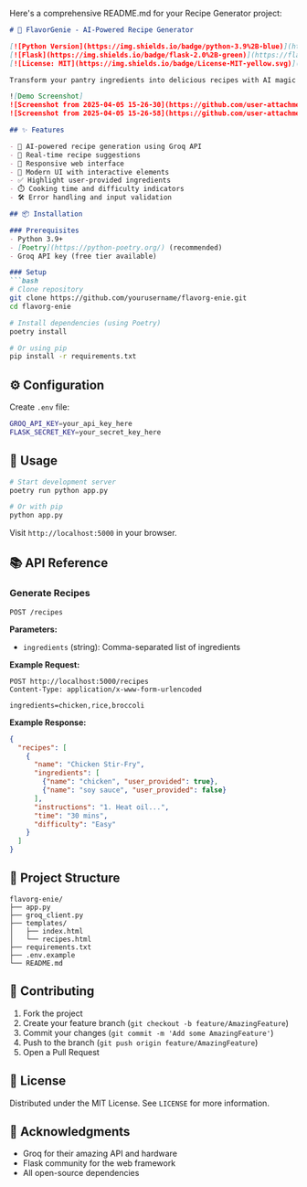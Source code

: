 Here's a comprehensive README.md for your Recipe Generator project:

```markdown
# 🍳 FlavorGenie - AI-Powered Recipe Generator

[![Python Version](https://img.shields.io/badge/python-3.9%2B-blue)](https://www.python.org/)
[![Flask](https://img.shields.io/badge/flask-2.0%2B-green)](https://flask.palletsprojects.com/)
[![License: MIT](https://img.shields.io/badge/License-MIT-yellow.svg)](https://opensource.org/licenses/MIT)

Transform your pantry ingredients into delicious recipes with AI magic! FlavorGenie uses Groq's lightning-fast LLMs to generate personalized cooking ideas based on what you have available.

![Demo Screenshot]
![Screenshot from 2025-04-05 15-26-30](https://github.com/user-attachments/assets/da04c72b-237a-4bbb-b328-3efd0333e9c2)
![Screenshot from 2025-04-05 15-26-58](https://github.com/user-attachments/assets/17978f04-b0bd-4b1e-853f-05979cc990c1)

## ✨ Features

- 🧠 AI-powered recipe generation using Groq API
- 🚀 Real-time recipe suggestions
- 📱 Responsive web interface
- 🎨 Modern UI with interactive elements
- ✅ Highlight user-provided ingredients
- ⏱️ Cooking time and difficulty indicators
- 🛠️ Error handling and input validation

## 📦 Installation

### Prerequisites
- Python 3.9+
- [Poetry](https://python-poetry.org/) (recommended)
- Groq API key (free tier available)

### Setup
```bash
# Clone repository
git clone https://github.com/yourusername/flavorg-enie.git
cd flavorg-enie

# Install dependencies (using Poetry)
poetry install

# Or using pip
pip install -r requirements.txt
```

## ⚙️ Configuration

Create `.env` file:
```bash
GROQ_API_KEY=your_api_key_here
FLASK_SECRET_KEY=your_secret_key_here
```

## 🚀 Usage
```bash
# Start development server
poetry run python app.py

# Or with pip
python app.py
```

Visit `http://localhost:5000` in your browser.

## 📚 API Reference

### Generate Recipes
```http
POST /recipes
```
**Parameters:**
- `ingredients` (string): Comma-separated list of ingredients

**Example Request:**
```http
POST http://localhost:5000/recipes
Content-Type: application/x-www-form-urlencoded

ingredients=chicken,rice,broccoli
```

**Example Response:**
```json
{
  "recipes": [
    {
      "name": "Chicken Stir-Fry",
      "ingredients": [
        {"name": "chicken", "user_provided": true},
        {"name": "soy sauce", "user_provided": false}
      ],
      "instructions": "1. Heat oil...",
      "time": "30 mins",
      "difficulty": "Easy"
    }
  ]
}
```

## 📂 Project Structure
```
flavorg-enie/
├── app.py
├── groq_client.py
├── templates/
│   ├── index.html
│   └── recipes.html
├── requirements.txt
├── .env.example
└── README.md
```

## 🤝 Contributing
1. Fork the project
2. Create your feature branch (`git checkout -b feature/AmazingFeature`)
3. Commit your changes (`git commit -m 'Add some AmazingFeature'`)
4. Push to the branch (`git push origin feature/AmazingFeature`)
5. Open a Pull Request

## 📄 License
Distributed under the MIT License. See `LICENSE` for more information.

## 🙏 Acknowledgments
- Groq for their amazing API and hardware
- Flask community for the web framework
- All open-source dependencies
```
